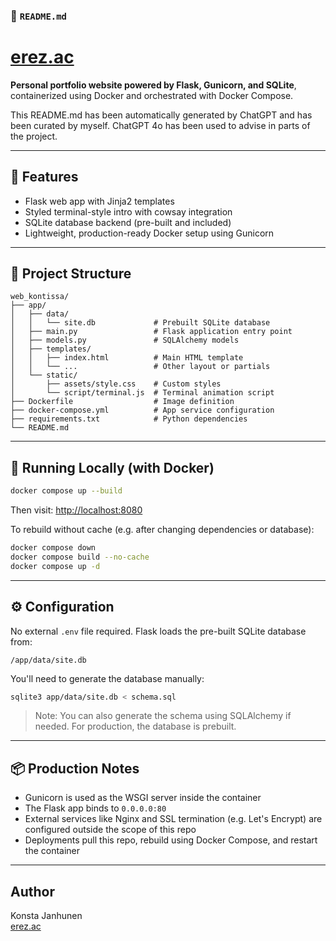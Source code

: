 ### 📄 `README.md`

# [erez.ac](https://erez.ac)

**Personal portfolio website powered by Flask, Gunicorn, and SQLite**, containerized using Docker and orchestrated with Docker Compose.

This README.md has been automatically generated by ChatGPT and has been curated by myself. ChatGPT 4o has been used to advise in parts of the project.

---

## 🚀 Features

- Flask web app with Jinja2 templates
- Styled terminal-style intro with cowsay integration
- SQLite database backend (pre-built and included)
- Lightweight, production-ready Docker setup using Gunicorn

---

## 📁 Project Structure

```
web_kontissa/
├── app/
│   ├── data/
│   │   └── site.db             # Prebuilt SQLite database
│   ├── main.py                 # Flask application entry point
│   ├── models.py               # SQLAlchemy models
│   ├── templates/
│   │   ├── index.html          # Main HTML template
│   │   └── ...                 # Other layout or partials
│   └── static/
│       ├── assets/style.css    # Custom styles
│       └── script/terminal.js  # Terminal animation script
├── Dockerfile                  # Image definition
├── docker-compose.yml          # App service configuration
├── requirements.txt            # Python dependencies
└── README.md
```

---

## 🐳 Running Locally (with Docker)

```bash
docker compose up --build
```

Then visit: [http://localhost:8080](http://localhost:8080)

To rebuild without cache (e.g. after changing dependencies or database):

```bash
docker compose down
docker compose build --no-cache
docker compose up -d
```

---

## ⚙️ Configuration

No external `.env` file required. Flask loads the pre-built SQLite database from:

```
/app/data/site.db
```

You'll need to generate the database manually:

```bash
sqlite3 app/data/site.db < schema.sql
```

> Note: You can also generate the schema using SQLAlchemy if needed. For production, the database is prebuilt.

---

## 📦 Production Notes

- Gunicorn is used as the WSGI server inside the container
- The Flask app binds to `0.0.0.0:80`
- External services like Nginx and SSL termination (e.g. Let's Encrypt) are configured outside the scope of this repo
- Deployments pull this repo, rebuild using Docker Compose, and restart the container

---

## Author

Konsta Janhunen  
[erez.ac](https://erez.ac)
